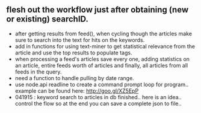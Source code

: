 ## flesh out the workflow just after obtaining (new or existing) searchID.

* after getting results from feed(), when cycling though the articles make sure to search into the text for hits on the keywords.
* add in functions for using text-miner to get statistical relevance from the article and use the top results to populate tags.
* when processing a feed's articles save every one, adding statistics on an article, entire feeds worth of articles and finally, all articles from all feeds in the query.
* need a function to handle pulling by date range.
* use node.api readline to create a command prompt loop for program.. example can be found here: http://goo.gl/XZ5EpP
* 041915 : keyword search to articles in db finished.. here is an idea.. control the flow so at the end you can save a complete json to file..